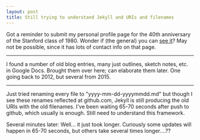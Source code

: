 ```yaml
---
layout: post
title: Still trying to understand Jekyll and URIs and filenames
---
```


Got a reminder to submit my personal profile page for the 40th
anniversary of the Stanford class of 1980. Wonder if (the general) you
can [see it](https://stanford.brightcrowd.com/1980/samuel-hahn)? May
not be possible, since it has lots of contact info on that page.

<hr/>

I found a number of old blog entries, many just outlines, sketch
notes, etc. in Google Docs. Brought them over here; can elaborate them
later. One going back to 2012, but several from 2015.

<hr/>

Just tried renaming every file to "yyyy-mm-dd-yyyymmdd.md" but though
I see these renames reflected at github.com, Jekyll is still producing
the old URIs with the old filenames. I've been waiting 65-70 seconds
after push to github, which usually is enough. Still need to
understand this framework.

Several minutes later: Well... it just took longer. Curiously some
updates will happen in 65-70 seconds, but others take several times
longer....??